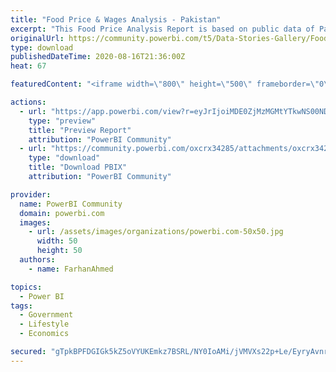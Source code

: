 ```yaml
---
title: "Food Price & Wages Analysis - Pakistan"
excerpt: "This Food Price Analysis Report is based on public data of Pakistan Food Prices. It compares the minimum wages of person with average food prices in"
originalUrl: https://community.powerbi.com/t5/Data-Stories-Gallery/Food-Price-amp-Wages-Analysis-Pakistan/m-p/1299606
type: download
publishedDateTime: 2020-08-16T21:36:00Z
heat: 67

featuredContent: "<iframe width=\"800\" height=\"500\" frameborder=\"0\" src=\"https://app.powerbi.com/view?r=eyJrIjoiMDE0ZjMzMGMtYTkwNS00NDk4LTlkNjktZjgzYTFhYmVkMzk1IiwidCI6ImJjZjQ0Yzg2LTViMGItNDE3Yy1iMjJjLTY4NzYxNWYwNDU5MCIsImMiOjl9\"></iframe>"

actions:
  - url: "https://app.powerbi.com/view?r=eyJrIjoiMDE0ZjMzMGMtYTkwNS00NDk4LTlkNjktZjgzYTFhYmVkMzk1IiwidCI6ImJjZjQ0Yzg2LTViMGItNDE3Yy1iMjJjLTY4NzYxNWYwNDU5MCIsImMiOjl9"
    type: "preview"
    title: "Preview Report"
    attribution: "PowerBI Community"
  - url: "https://community.powerbi.com/oxcrx34285/attachments/oxcrx34285/DataStoriesGallery/4472/1/FoodPricesV2.pbix"
    type: "download"
    title: "Download PBIX"
    attribution: "PowerBI Community"

provider:
  name: PowerBI Community
  domain: powerbi.com
  images:
    - url: /assets/images/organizations/powerbi.com-50x50.jpg
      width: 50
      height: 50
  authors:
    - name: FarhanAhmed

topics:
  - Power BI
tags:
  - Government
  - Lifestyle
  - Economics

secured: "gTpkBPFDGIGk5kZ5oVYUKEmkz7BSRL/NY0IoAMi/jVMVXs22p+Le/EyryAvnrWHjHBSDkOH51Se4pDdmMHWYiCq46gPT0U9Z0WV/GTXvOksxjWTTuXjHnbb0eJK5H8UjOJei1Esx37Y3fiV+sYsNPRMo4N/6O4g3RhibfkszNQgSicObWnSMAJO9KUh3qJ2UE3J+AzpmRNySDD3YV/vq291imvx8aPzqTJTZoJsDnG0RB+NgsKjod+zSMzA4n+ozUribnz0i9r7xNwUuTvjQVKZX8aHqLF37cUOvA5wSudQUC7G85wPg5+Vu5gPJIeilsOcQbFeJ1qsK0s9Q+sDmYokTl86+BavFf7HWjkDN5ufJ/PtxAYJ8qIaBMCPBKuj0;IXQFPdiUlHACKQ5550++9w=="
---
```


